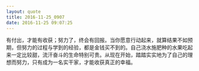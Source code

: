 ```yaml
---
layout: quote
title: 2016-11-25_0907
date: 2016-11-25 09:07:25
---
```


有付出，才能有收获；努力了，终会有回报。当你愿意行动起来，就算结果不如预期，但努力的过程与学到的经验，都是金钱买不到的。自己浇水施肥种的水果吃起来一定比较甜，流汗奋斗的生命特别可贵。从现在开始，踏踏实实地为了自己的理想而努力，只有成为一名实干家，才能收获真正的幸福。